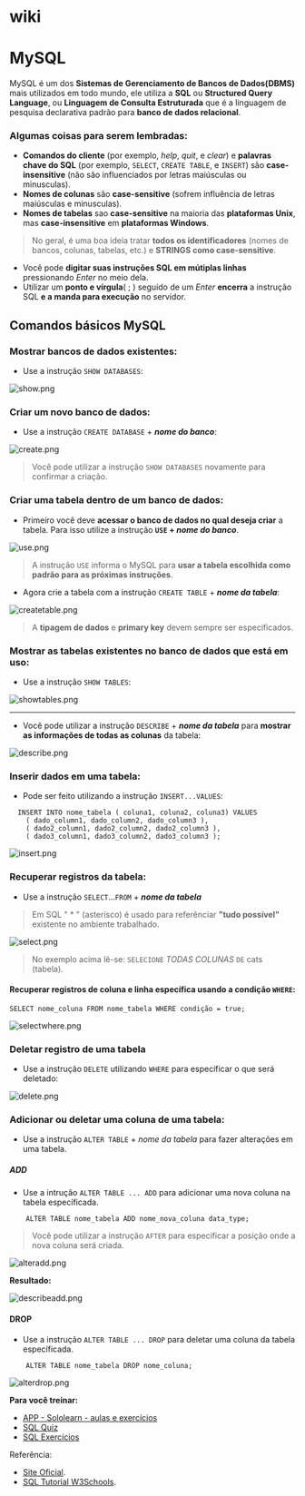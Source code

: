 # wiki

# MySQL
MySQL é um dos **Sistemas de Gerenciamento de Bancos de Dados(DBMS)** mais utilizados em todo mundo, ele utiliza a **SQL** ou **Structured Query Language**, ou **Linguagem de Consulta Estruturada** que é a linguagem de pesquisa declarativa padrão para **banco de dados relacional**.



### Algumas coisas para serem lembradas:

- **Comandos do cliente** (por exemplo, *help*, *quit*, e *clear*) e **palavras chave do SQL** (por exemplo, `SELECT`, `CREATE TABLE`, e `INSERT`) são **case-insensitive** (não são influenciados por letras maiúsculas ou minusculas).
- **Nomes de colunas** são **case-sensitive** (sofrem influência de letras maiúsculas e minusculas).
- **Nomes de tabelas** sao **case-sensitive** na maioria das **plataformas Unix**, mas **case-insensitive** em **plataformas Windows**.
> No geral, é uma boa ideia tratar **todos os identificadores** (nomes de bancos, colunas, tabelas, etc.) e **STRINGS como case-sensitive**. 
- Você pode **digitar suas instruções SQL em mútiplas linhas** pressionando *Enter* no meio dela.
- Utilizar um **ponto e vírgula**( ; ) seguido de um *Enter* **encerra** a instrução SQL **e a manda para execução** no servidor.

## Comandos básicos MySQL

### Mostrar bancos de dados existentes:
- Use a instrução `SHOW DATABASES`:

![show.png](/show.png)


### Criar um novo banco de dados:
- Use a instrução `CREATE DATABASE` + ***nome do banco***:

![create.png](/create.png)

> Você pode utilizar a instrução `SHOW DATABASES` novamente para confirmar a criação.

### Criar uma tabela dentro de um banco de dados:
- Primeiro você deve **acessar o banco de dados no qual deseja criar** a tabela. Para isso utilize a instrução **`USE` + *nome do banco***.

![use.png](/use.png)
> A instrução `USE` informa o MySQL para **usar a tabela escolhida como padrão para as próximas instruções**.
- Agora crie a tabela com a instrução `CREATE TABLE` + ***nome da tabela***:

![createtable.png](/createtable.png)

> A **tipagem de dados** e **primary key** devem sempre ser especificados. 

### Mostrar as tabelas existentes no banco de dados que está em uso:

- Use a instrução `SHOW TABLES`:

![showtables.png](/showtables.png)

---
- Você pode utilizar a instrução `DESCRIBE` + ***nome da tabela*** para **mostrar as informações de todas as colunas** da tabela:

![describe.png](/describe.png)

### Inserir dados em uma tabela:
- Pode ser feito utilizando a instrução `INSERT...VALUES`:

```
  INSERT INTO nome_tabela ( coluna1, coluna2, coluna3) VALUES
  	( dado_column1, dado_column2, dado_column3 ),
  	( dado2_column1, dado2_column2, dado2_column3 ),
  	( dado3_column1, dado3_column2, dado3_column3 );
```
![insert.png](/insert.png)

### Recuperar registros da tabela:
- Use a instrução `SELECT`...`FROM` + ***nome da tabela***

> Em SQL " * " (asterísco) é usado para referênciar **"tudo possível"** existente no ambiente trabalhado.

![select.png](/select.png)

> No exemplo acima lê-se: `SELECIONE` *TODAS COLUNAS* `DE` cats (tabela).

#### Recuperar registros de coluna e linha específica usando a condição `WHERE`:

``` 
SELECT nome_coluna FROM nome_tabela WHERE condição = true;
```

![selectwhere.png](/selectwhere.png)

### Deletar registro de uma tabela

- Use a instrução `DELETE` utilizando `WHERE` para específicar o que será deletado:

![delete.png](/delete.png)

### Adicionar ou deletar uma coluna de uma tabela:

- Use a instrução `ALTER TABLE` + *nome da tabela* para fazer alterações em uma tabela.

##### ADD

- Use a intrução `ALTER TABLE ... ADD` para adicionar uma nova coluna na tabela específicada.
```
	ALTER TABLE nome_tabela ADD nome_nova_coluna data_type;
```
> Você pode utilizar a instrução `AFTER` para especificar a posição onde a nova coluna será criada.

![alteradd.png](/alteradd.png)

**Resultado:**

![describeadd.png](/describeadd.png)

#### DROP

- Use a instrução `ALTER TABLE ... DROP` para deletar uma coluna da tabela específicada.

```
	ALTER TABLE nome_tabela DROP nome_coluna;
```

![alterdrop.png](/alterdrop.png)

**Para você treinar:**
- [APP - Sololearn - aulas e exercícios](https://play.google.com/store/apps/details?id=com.sololearn)
- [ SQL Quiz](https://www.w3schools.com/quiztest/quiztest.asp?qtest=SQL)
- [ SQL Exercícios ](https://www.w3schools.com/sql/sql_exercises.asp)

Referência:
- [Site Oficial](https://dev.mysql.com/doc/mysql-getting-started/en/#mysql-getting-started-basic-ops).
- [SQL Tutorial W3Schools](https://www.w3schools.com/sql/default.asp).

